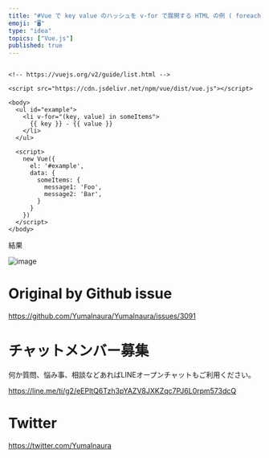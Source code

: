 ```yaml
---
title: "#Vue で key value のハッシュを v-for で展開する HTML の例 ( foreach key value array "
emoji: "🖥"
type: "idea"
topics: ["Vue.js"]
published: true
---
```


```vue

<!-- https://vuejs.org/v2/guide/list.html -->

<script src="https://cdn.jsdelivr.net/npm/vue/dist/vue.js"></script>

<body>
  <ul id="example">
    <li v-for="(key, value) in someItems">
      {{ key }} - {{ value }}
    </li>
  </ul>

  <script>
    new Vue({
      el: '#example',
      data: {
        someItems: {
          message1: 'Foo',
          message2: 'Bar',
        }
      }
    })
  </script>
</body>
```

結果

![image](https://user-images.githubusercontent.com/13635059/80557707-c78a5e80-8a12-11ea-9f82-76502b93a78a.png)


# Original by Github issue

https://github.com/YumaInaura/YumaInaura/issues/3091











<!-- Update From Qiita API -->

# チャットメンバー募集


何か質問、悩み事、相談などあればLINEオープンチャットもご利用ください。

https://line.me/ti/g2/eEPltQ6Tzh3pYAZV8JXKZqc7PJ6L0rpm573dcQ





# Twitter


https://twitter.com/YumaInaura


<!-- Update From Qiita API -->


